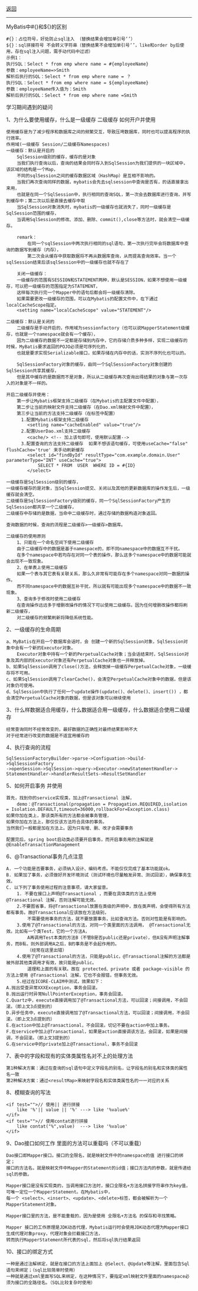 <p>
    <a href="#" onclick="refreshDBConnectContent('mybatis')">返回</a>
</p>

---

MyBatis中#{}和${}的区别    			

	#{}：占位符号，好处防止sql注入 （替换结果会增加单引号‘’）
    ${}：sql拼接符号 不会转义字符串（替换结果不会增加单引号‘’，like和order by后使用，存在sql注入问题，需手动代码中过滤）
	示例1： 
	执行SQL：Select * from emp where name = #{employeeName} 
	参数：employeeName=>Smith 
	解析后执行的SQL：Select * from emp where name = ？ 
	执行SQL：Select * from emp where name = ${employeeName} 
	参数：employeeName传入值为：Smith 
	解析后执行的SQL：Select * from emp where name =Smith


学习期间遇到的疑问

1、为什么要使用缓存，什么是一级缓存 二级缓存 如何开户并使用 

	使用缓存是为了减少程序和数据库之间的频繁交互，导致压垮数据库，同时也可以提高程序的执行效率。
	作用域(一级缓存 Session/二级缓存Namespaces)
	一级缓存：默认是开启的
		SqlSession级别的缓存，缓存的是对象
		当我们执行查询以后，查询的结果会同时存入到SqlSession为我们提供的一块区域中，该区域的结构是一个Map，
		不同的sqlSession之间的缓存数据区域（HashMap）是互相不影响的。
		当我们再次查询同样的数据，mybatis会先去sqlsession中查询是否有，的话直接拿出来用，
		也就是在同一个SqlSession中，执行相同的查询SQL，第一次会去数据库进行查询，并写到缓存中；第二次以后是直接去缓存中取
		当SqlSession对象消失时，mybatis的一级缓存也就消失了，同时一级缓存是SqlSession范围的缓存，
		当调用SqlSession的修改、添加、删除、commit(),close等方法时，就会清空一级缓存。

		remark：
			在同一个sqlSession中两次执行相同的sql语句，第一次执行完毕会将数据库中查询的数据写到缓存（内存），
			第二次会从缓存中获取数据将不再从数据库查询，从而提高查询效率。当一个sqlSession结束后该sqlSession中的一级缓存也就不存在了
		
		关闭一级缓存：
		一级缓存的范围有SESSION和STATEMENT两种，默认是SESSION，如果不想使用一级缓存，可以把一级缓存的范围指定为STATEMENT，
		这样每次执行完一个Mapper中的语句后都会将一级缓存清除。
		如果需要更改一级缓存的范围，可以在Mybatis的配置文件中，在下通过localCacheScope指定。
		<setting name="localCacheScope" value="STATEMENT"/>
		
	二级缓存：默认是关闭的
		二级缓存是手动开启的，作用域为sessionfactory（也可以说MapperStatement级缓存，也就是一个namespace就会有一个缓存），
		因为二级缓存的数据不一定都是存储到内存中，它的存储介质多种多样，实现二级缓存的时候，MyBatis要求返回的POJO必须是可序列化的，
		也就是要求实现Serializable接口，如果存储在内存中的话，实测不序列化也可以的。
		
		SqlSessionFactory对象的缓存，由同一个SqlSessionFactory对象创建的SqlSession共享其缓存，
		但是其中缓存的是数据而不是对象，所以从二级缓存再次查询出得结果的对象与第一次存入的对象是不一样的。
	
	开启二级缓存并使用：
		第一步让Mybatis框架支持二级缓存（在Mybatis的主配置文件中配置），
		第二步让当前的映射文件支持二级缓存（在Dao.xml映射文件中配置），
		第三步让当前的方法支持二级缓存（在标签中配置）
		　1.配置Mybatis框架支持二级缓存
			<setting name="cacheEnabled" value="true"/>
		　2.配置UserDao.xml支持二级缓存
			<cache/> <!-- 加上该句即可，使用默认配置-->
		　3.配置查询的方法支持二级缓存  如果不想该语句缓存，可使用useCache="false"  flushCache='true' 来手动刷新缓存
			<select id="findById" resultType="com.example.domain.User" parameterType="INT" useCache="true">
				SELECT * FROM  USER  WHERE ID = #{ID}
			</select>
	
	一级缓存是SqlSession级别的缓存，
	一级缓存缓存的是对象，当SqlSession提交、关闭以及其他的更新数据库的操作发生后，一级缓存就会清空。
	二级缓存是SqlSessionFactory级别的缓存，同一个SqlSessionFactory产生的SqlSession都共享一个二级缓存，
	二级缓存中存储的是数据，当命中二级缓存时，通过存储的数据构造对象返回。
	
	查询数据的时候，查询的流程是二级缓存>一级缓存>数据库。

	二级缓存的使用原则
		1、只能在一个命名空间下使用二级缓存
		由于二级缓存中的数据是基于namespace的，即不同namespace中的数据互不干扰。
		在多个namespace中若均存在对同一个表的操作，那么这多个namespace中的数据可能就会出现不一致现象。
		2、在单表上使用二级缓存 
		如果一个表与其它表有关联关系，那么久非常有可能存在多个namespace对同一数据的操作。
		而不同namespace中的数据互补干扰，所以就有可能出现多个namespace中的数据不一致现象。
		3、查询多于修改时使用二级缓存
		在查询操作远远多于增删改操作的情况下可以使用二级缓存。因为任何增删改操作都将刷新二级缓存，
		对二级缓存的频繁刷新将降低系统性能。


2、一级缓存的生命周期

	a、MyBatis在开启一个数据库会话时，会 创建一个新的SqlSession对象，SqlSession对象中会有一个新的Executor对象。
		Executor对象中持有一个新的PerpetualCache对象；当会话结束时，SqlSession对象及其内部的Executor对象还有PerpetualCache对象也一并释放掉。
    b、如果SqlSession调用了close()方法，会释放掉一级缓存PerpetualCache对象，一级缓存将不可用。
    c、如果SqlSession调用了clearCache()，会清空PerpetualCache对象中的数据，但是该对象仍可使用。
    d、SqlSession中执行了任何一个update操作(update()、delete()、insert()) ，都会清空PerpetualCache对象的数据，但是该对象可以继续使用



3、什么样数据适合用缓存，什么数据适合用一级缓存，什么数据适合使用二级缓存
	
	经常查询同时不经常改变的，最好数据的正确性对最终结果影响不大
	对于经常进行改变的数据是不适宜用缓存的



4、执行查询的流程

	SqlSessionFactoryBuilder->parse->Configuation->build->SqlSessionFactory
	->openSession->SqlSession->query->Executor->newStatementHandler->
	StatementHandler->handlerResultSets->ResultSetHandler
	
	
5、如何开启事务 并使用

	首先，找到你的service实现类，加上@Transactional 注解，
		demo：@Transactional(propagation = Propagation.REQUIRED,isolation = Isolation.DEFAULT,timeout=36000,rollbackFor=Exception.class)
	如果你加在类上，那该类所有的方法都会被事务管理，
	如果你加在方法上，那仅仅该方法符合具体的事务。
	当然我们一般都是加在方法上。因为只有增、删、改才会需要事务
	
	配置完后，spring boot启动类必须要开启事务，而开启事务用的注解就是@EnableTransactionManagement
	
	
6、@Transactional事务几点注意

	A. 一个功能是否要事务，必须纳入设计、编码考虑。不能仅仅完成了基本功能就ok。
	B. 如果加了事务，必须做好开发环境测试（测试环境也尽量触发异常、测试回滚），确保事务生效。
	C. 以下列了事务使用过程的注意事项，请大家留意。
		1. 不要在接口上声明@Transactional ，而要在具体类的方法上使用 @Transactional 注解，否则注解可能无效。
		2.不要图省事，将@Transactional放置在类级的声明中，放在类声明，会使得所有方法都有事务。故@Transactional应该放在方法级别，
			不需要使用事务的方法，就不要放置事务，比如查询方法。否则对性能是有影响的。
		3.使用了@Transactional的方法，对同一个类里面的方法调用， @Transactional无效。比如有一个类Test，它的一个方法A，
			A再调用Test本类的方法B（不管B是否public还是private），但A没有声明注解事务，而B有。则外部调用A之后，B的事务是不会起作用的。
			（经常在这里出错）
		4.使用了@Transactional的方法，只能是public，@Transactional注解的方法都是被外部其他类调用才有效，故只能是public。
			道理和上面的有关联。故在 protected、private 或者 package-visible 的方法上使用 @Transactional 注解，它也不会报错，但事务无效。
		5.经过在ICORE-CLAIM中测试，效果如下：
	A.抛出受查异常XXXException，事务会回滚。
	B.抛出运行时异常NullPointerException，事务会回滚。
	C.Quartz中，execute直接调用加了@Transactional方法，可以回滚；间接调用，不会回滚。（即上文3点提到的）
	D.异步任务中，execute直接调用加了@Transactional方法，可以回滚；间接调用，不会回滚。（即上文3点提到的）
	E.在action中加上@Transactional，不会回滚。切记不要在action中加上事务。
	F.在service中加上@Transactional，如果是action直接调该方法，会回滚，如果是间接调，不会回滚。（即上文3提到的）
	G.在service中的private加上@Transactional，事务不会回滚	


7、表中的字段和现有的实体类属性名对不上的处理方法

	第1种解决方案：通过在查询的sql语句中定义字段名的别名，让字段名的别名和实体类的属性名一致
	第2种解决方案：通过<resultMap>来映射字段名和实体类属性名的一一对应的关系
	
	
8、模糊查询的写法

	<if test="">// 使用|| 进行拼接
		like '%'|| value || '%' ---> like '%value%' 
	</if>
	<if test="">// 使用contat进行拼接
		like contat("%",value)  ---> like '%value'
	</if>	


9、Dao接口如何工作 里面的方法可以重载吗（不可以重载）

	Dao接口即Mapper接口。接口的全限名，就是映射文件中的namespace的值 进行接口的绑定；
	接口的方法名，就是映射文件中Mapper的Statement的id值；接口方法内的参数，就是传递给sql的参数。

	Mapper接口是没有实现类的，当调用接口方法时，接口全限名+方法名拼接字符串作为key值，可唯一定位一个MapperStatement。在Mybatis中，
	每一个 <select>、<insert>、<update>、<delete>标签，都会被解析为一个MapperStatement对象。
	
	Mapper接口里的方法，是不能重载的，因为是使用 全限名+方法名 的保存和寻找策略。
	
	Mapper 接口的工作原理是JDK动态代理，Mybatis运行时会使用JDK动态代理为Mapper接口生成代理对象proxy，代理对象会拦截接口方法，
	转而执行MapperStatement所代表的sql，然后将sql执行结果返回


10、接口的绑定方式

	一种是通过注解绑定，就是在接口的方法上面加上 @Select、@Update等注解，里面包含Sql语句来绑定；（sql比较简单时使用）
	一种就是通过xml里面写SQL来绑定，在这种情况下，要指定xml映射文件里面的namespace必须为接口的全路径名。（SQL比较复杂时使用）
